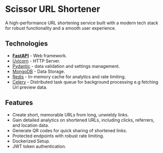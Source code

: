 # Scissor URL Shortener

A high-performance URL shortening service built with a modern tech stack for robust functionality and a smooth user experience.

## Technologies
  - [**FastAPI**](https://fastapi.tiangolo.com) - Web framework.
  - [Uvicorn](https://fastapi.tiangolo.com) - HTTP Server.
  - [Pydantic](https://docs.pydantic.dev) - data validation and settings management.
  - [MongoDB](https://www.mongodb.com/) - Data Storage.
  - [Redis](https://redis.io/) - In-memory cache for analytics and rate limiting.
  - [Celery](https://docs.celeryq.dev/en/stable/getting-started/introduction.html) - Distributed task queue for background processing e.g fetching Url preview data.

## Features
 - Create short, memorable URLs from long, unwieldy links.
 - Gain detailed analytics on shortened URLs, including clicks, referrers, and location data.
 - Generate QR codes for quick sharing of shortened links.
 - Protected endpoints with robust rate limiting.
 - Dockerized Setup.
 - JWT token authentication.

